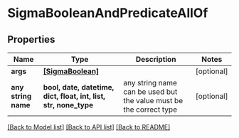 # SigmaBooleanAndPredicateAllOf


## Properties
Name | Type | Description | Notes
------------ | ------------- | ------------- | -------------
**args** | [**[SigmaBoolean]**](SigmaBoolean.md) |  | [optional] 
**any string name** | **bool, date, datetime, dict, float, int, list, str, none_type** | any string name can be used but the value must be the correct type | [optional]

[[Back to Model list]](../README.md#documentation-for-models) [[Back to API list]](../README.md#documentation-for-api-endpoints) [[Back to README]](../README.md)


